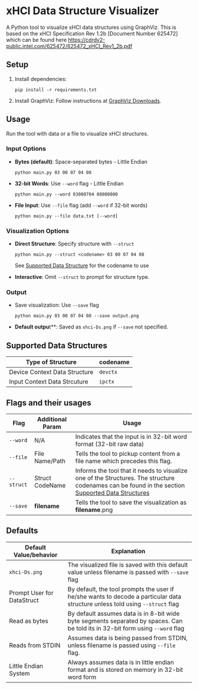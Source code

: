 # xHCI Data Structure Visualizer

A Python tool to visualize xHCI data structures using GraphViz. This is based on the xHCI Specification Rev 1.2b [Document Number 625472] which can be found here <https://cdrdv2-public.intel.com/625472/625472_xHCI_Rev1_2b.pdf>

## Setup

1. Install dependencies:

   ```
   pip install -r requirements.txt
   ```

2. Install GraphViz: Follow instructions at [GraphViz Downloads](https://graphviz.org/download/).

## Usage

Run the tool with data or a file to visualize xHCI structures.

### Input Options

- **Bytes (default)**: Space-separated bytes - Little Endian

  ```
  python main.py 03 00 07 04 08
  ```

- **32-bit Words**: Use `--word` flag  - Little Endian

  ```
  python main.py --word 03000704 08000000
  ```

- **File Input**: Use `--file` flag (add `--word` if 32-bit words)  

  ```
  python main.py --file data.txt [--word]
  ```

### Visualization Options

- **Direct Structure**: Specify structure with `--struct`  

  ```
  python main.py --struct <codename> 03 00 07 04 08
  ```
  See [Supported Data Structure](#supported-data-structures) for the codename to use

- **Interactive**: Omit `--struct` to prompt for structure type.

### Output

- Save visualization: Use `--save` flag  

  ```
  python main.py 03 00 07 04 08 --save output.png
  ```

- **Default outpu**t**: Saved as `xhci-Ds.png` if `--save` not specified.

## Supported Data Structures

| Type of Structure                     | codename |
----------------------------------------|----------|
| Device Context Data Structure         | `devctx` |
| Input Context Data Strcuture          | `ipctx`  |

## Flags and their usages

| Flag            | Additional Param |                                Usage                                       |
------------------|------------------|----------------------------------------------------------------------------|
| `--word`        |        N/A       | Indicates that the input is in 32-bit word format (32-bit raw data)        |
| `--file`        |  File Name/Path  | Tells the tool to pickup content from a file name which precedes this flag.|
| `--struct`      |  Struct CodeName | Informs the tool that it needs to visualize one of the Structures. The structure codenames can be found in the section [Supported Data Structures](#supported-data-structures) |
| `--save`        |   **filename**   | Tells the tool to save the visualization as **filename**.png               |

## Defaults

|  Default Value/behavior   |                                                          Explanation                                                               |
|---------------------------|------------------------------------------------------------------------------------------------------------------------------------|
|      `xhci-Ds.png`        | The visualized file is saved with this default value unless filename is passed with `--save` flag                                  |
|Prompt User for DataStruct | By default, the tool prompts the user if he/she wants to decode a particular data structure unless told using `--struct` flag      |
|     Read as bytes         | By default assumes data is in 8-bit wide byte segments separated by spaces. Can be told its in 32-bit form using `--word` flag     |
|    Reads from STDIN       | Assumes data is being passed from STDIN, unless filename is passed using `--file` flag.                                            |
|    Little Endian System   | Always assumes data is in little endian format and is stored on memory in 32-bit word form                                         |
